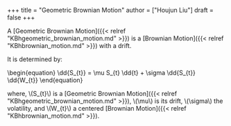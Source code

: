 +++
title = "Geometric Brownian Motion"
author = ["Houjun Liu"]
draft = false
+++

A [Geometric Brownian Motion]({{< relref "KBhgeometric_brownian_motion.md" >}}) is a [Brownian Motion]({{< relref "KBhbrownian_motion.md" >}}) with a drift.

It is determined by:

\begin{equation}
\dd{S\_{t}} = \mu S\_{t} \dd{t} + \sigma \dd{S\_{t}} \dd{W\_{t}}
\end{equation}

where, \\(S\_{t}\\) is a [Geometric Brownian Motion]({{< relref "KBhgeometric_brownian_motion.md" >}}), \\(\mu\\) is its drift, \\(\sigma\\) the volatility, and \\(W\_{t}\\)  a centered [Brownian Motion]({{< relref "KBhbrownian_motion.md" >}}).